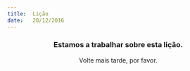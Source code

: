 ```yaml
---
title:  Lição
date:   20/12/2016
---
```


### <center>Estamos a trabalhar sobre esta lição.</center>
<center>Volte mais tarde, por favor.</center>